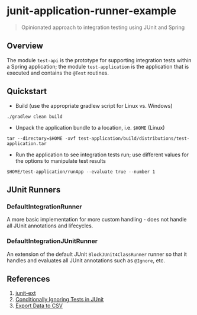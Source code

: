 # junit-application-runner-example

> Opinionated approach to integration testing using JUnit and Spring

## Overview

The module `test-api` is the prototype for supporting integration tests within a Spring application; the module `test-application` is the application that is executed and contains the `@Test` routines.

## Quickstart

- Build (use the appropriate gradlew script for Linux vs. Windows)

```
./gradlew clean build
```

- Unpack the application bundle to a location, i.e. `$HOME` (Linux)

```
tar --directory=$HOME -xvf test-application/build/distributions/test-application.tar
```

- Run the application to see integration tests run; use different values for the options to manipulate test results

```
$HOME/test-application/runApp --evaluate true --number 1
```

## JUnit Runners

### DefaultIntegrationRunner

A more basic implementation for more custom handling - does not handle all JUnit annotations and lifecycles.

### DefaultIntegrationJUnitRunner

An extension of the default JUnit `BlockJUnit4ClassRunner` runner so that it handles and evaluates all JUnit annotations such as `@Ignore`, etc.

## References

1. [junit-ext](https://code.google.com/archive/p/junit-ext/)
2. [Conditionally Ignoring Tests in JUnit](https://stackoverflow.com/questions/1689242/conditionally-ignoring-tests-in-junit-4)
3. [Export Data to CSV](https://mkyong.com/java/how-to-export-data-to-csv-file-java/)